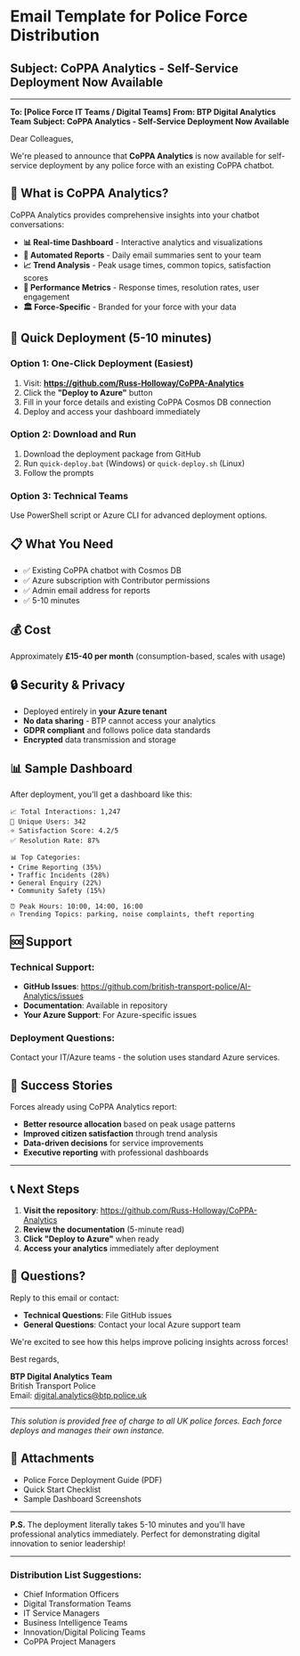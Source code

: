 # Email Template for Police Force Distribution

## Subject: CoPPA Analytics - Self-Service Deployment Now Available

---

**To: [Police Force IT Teams / Digital Teams]**
**From: BTP Digital Analytics Team**
**Subject: CoPPA Analytics - Self-Service Deployment Now Available**

Dear Colleagues,

We're pleased to announce that **CoPPA Analytics** is now available for self-service deployment by any police force with an existing CoPPA chatbot.

## 🚀 What is CoPPA Analytics?

CoPPA Analytics provides comprehensive insights into your chatbot conversations:

- **📊 Real-time Dashboard** - Interactive analytics and visualizations
- **📧 Automated Reports** - Daily email summaries sent to your team
- **📈 Trend Analysis** - Peak usage times, common topics, satisfaction scores
- **🎯 Performance Metrics** - Response times, resolution rates, user engagement
- **🏛️ Force-Specific** - Branded for your force with your data

## 🎯 Quick Deployment (5-10 minutes)

### Option 1: One-Click Deployment (Easiest)
1. Visit: **https://github.com/Russ-Holloway/CoPPA-Analytics**
2. Click the **"Deploy to Azure"** button
3. Fill in your force details and existing CoPPA Cosmos DB connection
4. Deploy and access your dashboard immediately

### Option 2: Download and Run
1. Download the deployment package from GitHub
2. Run `quick-deploy.bat` (Windows) or `quick-deploy.sh` (Linux)
3. Follow the prompts

### Option 3: Technical Teams
Use PowerShell script or Azure CLI for advanced deployment options.

## 📋 What You Need

- ✅ Existing CoPPA chatbot with Cosmos DB
- ✅ Azure subscription with Contributor permissions
- ✅ Admin email address for reports
- ✅ 5-10 minutes

## 💰 Cost

Approximately **£15-40 per month** (consumption-based, scales with usage)

## 🔒 Security & Privacy

- Deployed entirely in **your Azure tenant**
- **No data sharing** - BTP cannot access your analytics
- **GDPR compliant** and follows police data standards
- **Encrypted** data transmission and storage

## 📊 Sample Dashboard

After deployment, you'll get a dashboard like this:
```
📈 Total Interactions: 1,247
👥 Unique Users: 342
⭐ Satisfaction Score: 4.2/5
✅ Resolution Rate: 87%

📊 Top Categories:
• Crime Reporting (35%)
• Traffic Incidents (28%)
• General Enquiry (22%)
• Community Safety (15%)

⏰ Peak Hours: 10:00, 14:00, 16:00
🔥 Trending Topics: parking, noise complaints, theft reporting
```

## 🆘 Support

### Technical Support:
- **GitHub Issues**: https://github.com/british-transport-police/AI-Analytics/issues
- **Documentation**: Available in repository
- **Your Azure Support**: For Azure-specific issues

### Deployment Questions:
Contact your IT/Azure teams - the solution uses standard Azure services.

## 🎉 Success Stories

Forces already using CoPPA Analytics report:
- **Better resource allocation** based on peak usage patterns
- **Improved citizen satisfaction** through trend analysis
- **Data-driven decisions** for service improvements
- **Executive reporting** with professional dashboards

---

## 📞 Next Steps

1. **Visit the repository**: https://github.com/Russ-Holloway/CoPPA-Analytics
2. **Review the documentation** (5-minute read)
3. **Click "Deploy to Azure"** when ready
4. **Access your analytics** immediately after deployment

## 📧 Questions?

Reply to this email or contact:
- **Technical Questions**: File GitHub issues
- **General Questions**: Contact your local Azure support team

We're excited to see how this helps improve policing insights across forces!

Best regards,

**BTP Digital Analytics Team**  
British Transport Police  
Email: digital.analytics@btp.police.uk

---

*This solution is provided free of charge to all UK police forces. Each force deploys and manages their own instance.*

## 📎 Attachments
- Police Force Deployment Guide (PDF)
- Quick Start Checklist
- Sample Dashboard Screenshots

---

**P.S.** The deployment literally takes 5-10 minutes and you'll have professional analytics immediately. Perfect for demonstrating digital innovation to senior leadership!

---

### Distribution List Suggestions:
- Chief Information Officers
- Digital Transformation Teams  
- IT Service Managers
- Business Intelligence Teams
- Innovation/Digital Policing Teams
- CoPPA Project Managers
